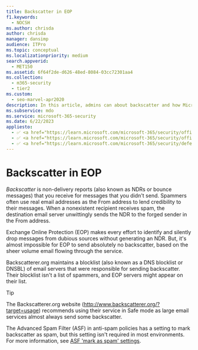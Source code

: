 ```yaml
---
title: Backscatter in EOP
f1.keywords: 
  - NOCSH
ms.author: chrisda
author: chrisda
manager: dansimp
audience: ITPro
ms.topic: conceptual
ms.localizationpriority: medium
search.appverid: 
  - MET150
ms.assetid: 6f64f2de-d626-48ed-8084-03cc72301aa4
ms.collection: 
  - m365-security
  - tier2
ms.custom: 
  - seo-marvel-apr2020
description: In this article, admins can about backscatter and how Microsoft Exchange Online Protection (EOP) tries to prevent it.
ms.subservice: mdo
ms.service: microsoft-365-security
ms.date: 6/22/2023
appliesto:
  - ✅ <a href="https://learn.microsoft.com/microsoft-365/security/office-365-security/eop-about" target="_blank">Exchange Online Protection</a>
  - ✅ <a href="https://learn.microsoft.com/microsoft-365/security/office-365-security/microsoft-defender-for-office-365-product-overview#microsoft-defender-for-office-365-plan-1-vs-plan-2-cheat-sheet" target="_blank">Microsoft Defender for Office 365 plan 1 and plan 2</a>
  - ✅ <a href="https://learn.microsoft.com/microsoft-365/security/defender/microsoft-365-defender" target="_blank">Microsoft 365 Defender</a>
---
```


# Backscatter in EOP

*Backscatter* is non-delivery reports (also known as NDRs or bounce messages) that you receive for messages that you didn't send. Spammers often use real email addresses as the From address to lend credibility to their messages. When a nonexistent recipient receives spam, the destination email server unwittingly sends the NDR to the forged sender in the From address.

Exchange Online Protection (EOP) makes every effort to identify and silently drop messages from dubious sources without generating an NDR. But, it's almost impossible for EOP to send absolutely no backscatter, based on the sheer volume email flowing through the service.

Backscatterer.org maintains a blocklist (also known as a DNS blocklist or DNSBL) of email servers that were responsible for sending backscatter. Their blocklist isn't a list of spammers, and EOP servers might appear on their list.

> [!TIP]
> The Backscatterer.org website (<http://www.backscatterer.org/?target=usage>) recommends using their service in Safe mode as large email services almost always send some backscatter.
>
> The Advanced Spam Filter (ASF) in anti-spam policies has a setting to mark backscatter as spam, but this setting isn't required in most environments. For more information, see [ASF 'mark as spam' settings](anti-spam-policies-asf-settings-about.md#mark-as-spam-settings).
